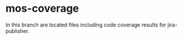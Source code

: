 # mos-coverage

In this branch are located files including code coverage results for jira-publisher.
